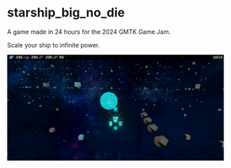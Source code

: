 # starship_big_no_die

A game made in 24 hours for the 2024 GMTK Game Jam.

Scale your ship to infinite power.

![Screenshot](screen.png)
